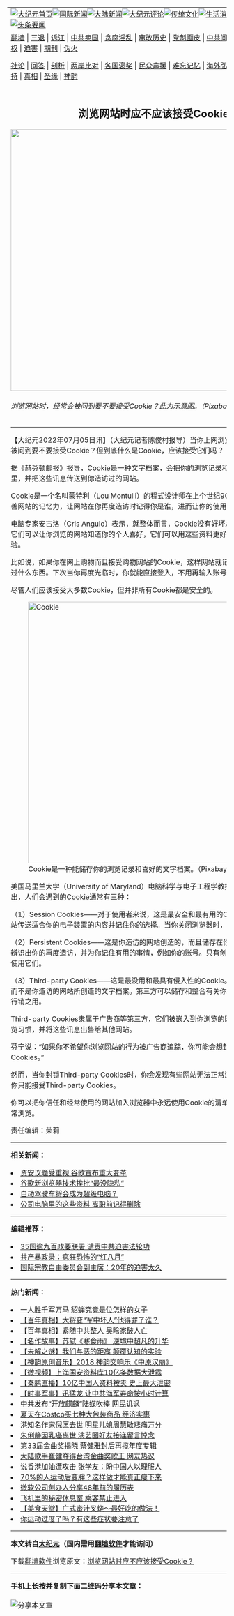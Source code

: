 <a name="1" id="1" target="_blank"></a><span id="1"></span>
<table align=center border="0"><tr><td colspan="2" VALIGN=TOP><a href="https://github.com/ogfijm369/djy/blob/master/gb/nf1351518.md#1"><img src="https://raw.githubusercontent.com/ogfijm369/www/master/t/djy/1.jpg" title="大纪元首页" alt="大纪元首页"></a><a href="https://github.com/ogfijm369/djy/blob/master/gb/n24hr.md#1"><img src="https://raw.githubusercontent.com/ogfijm369/www/master/t/djy/3.jpg" title="国际新闻" alt="国际新闻"></a><a href="https://github.com/ogfijm369/djy/blob/master/gb/nsc413.md#1"><img src="https://raw.githubusercontent.com/ogfijm369/www/master/t/djy/4.jpg" title="大陆新闻" alt="大陆新闻"></a><a href="https://github.com/ogfijm369/djy/blob/master/gb/news392.md#1"><img src="https://raw.githubusercontent.com/ogfijm369/www/master/t/djy/5.jpg" title="大纪元评论" alt="大纪元评论"></a><a href="https://github.com/ogfijm369/djy/blob/master/gb/news2007.md#1"><img src="https://raw.githubusercontent.com/ogfijm369/www/master/t/djy/6.jpg" title="传统文化" alt="传统文化"></a><a href="https://github.com/ogfijm369/djy/blob/master/gb/news2008.md#1"><img src="https://raw.githubusercontent.com/ogfijm369/www/master/t/djy/7.jpg" title="生活消费" alt="生活消费"></a><a href="https://github.com/ogfijm369/djy/blob/master/gb/ncyule.md#1"><img src="https://raw.githubusercontent.com/ogfijm369/www/master/t/djy/8.jpg" title="娱乐休闲" alt="娱乐休闲"></a><a href="https://github.com/ogfijm369/djy/blob/master/gb/nsc1002.md#1"><img src="https://raw.githubusercontent.com/ogfijm369/www/master/t/djy/9.jpg" title="健康" alt="健康"></a><a href="https://github.com/ogfijm369/djy/blob/master/gb/nf6092.md#1"><img src="https://raw.githubusercontent.com/ogfijm369/www/master/t/djy/10a.jpg" title="独家" alt="独家"></a><a href="https://github.com/ogfijm369/djy/blob/master/gb/nf4514.md#1"><img src="https://raw.githubusercontent.com/ogfijm369/www/master/t/djy/12a.jpg" title="头条要闻" alt="头条要闻"></a></td></tr>
<tr><td colspan="2" VALIGN=TOP><a target="_blank" href="https://github.com/ogfijm369/www/blob/master/README.md?zsrh#1">翻墙</a> | <a target="_blank" href="https://github.com/ogfijm369/djy/blob/master/gb/nf5657.md#1">三退</a> | <a target="_blank" href="https://github.com/ogfijm369/djy/blob/master/gb/nf6124.md#1">诉江</a> | <a target="_blank" href="https://github.com/ogfijm369/djy/blob/master/gb/nf1176117.md#1">中共卖国</a> | <a target="_blank" href="https://github.com/ogfijm369/djy/blob/master/gb/nf5773.md#1">贪腐淫乱</a> | <a target="_blank" href="https://github.com/ogfijm369/djy/blob/master/gb/nf1176115.md#1">窜改历史</a> | <a target="_blank" href="https://github.com/ogfijm369/djy/blob/master/gb/nf1176107.md#1">党魁画皮</a> | <a target="_blank" href="https://github.com/ogfijm369/djy/blob/master/gb/nf1320400.md#1">中共间谍</a> | <a target="_blank" href="https://github.com/ogfijm369/djy/blob/master/gb/nf1176114.md#1">破坏传统</a> | <a target="_blank" href="https://github.com/ogfijm369/ntdtv/blob/master/gb/prog447_1.md#1">恶贯满盈</a> | <a target="_blank" href="https://github.com/ogfijm369/djy/blob/master/gb/ncid278.md#1">人权</a> | <a target="_blank" href="https://github.com/ogfijm369/djy/blob/master/gb/nf1176111.md#1">迫害</a> | <a target="_blank" href="https://gitlab.com/szzdlab/mh-qikan/blob/master/README.md#1">期刊</a> | <a target="_blank" href="https://github.com/ogfijm369/djy/blob/master/gb/nf5562.md#1">伪火</a></p><p><a target="_blank" href="https://github.com/ogfijm369/djy/blob/master/gb/9p.md#1">社论</a> | <a target="_blank" href="https://github.com/ogfijm369/djy/blob/master/gb/nf4378.md#1">问答</a> | <a target="_blank" href="https://github.com/ogfijm369/djy/blob/master/gb/nf5792.md#1">剖析</a> | <a target="_blank" href="https://github.com/ogfijm369/djy/blob/master/gb/nf5735.md#1">两岸比对</a> | <a target="_blank" href="https://github.com/ogfijm369/djy/blob/master/gb/nf6119.md#1">各国褒奖</a> | <a target="_blank" href="https://github.com/ogfijm369/djy/blob/master/gb/nf6120.md#1">民众声援</a> | <a target="_blank" href="https://github.com/ogfijm369/djy/blob/master/gb/nf1188594.md#1">难忘记忆</a> | <a target="_blank" href="https://github.com/ogfijm369/djy/blob/master/gb/nf3180.md#1">海外弘传</a> | <a target="_blank" href="https://github.com/ogfijm369/djy/blob/master/gb/nf5410.md#1">万人上访</a> | <a target="_blank" href="https://github.com/ogfijm369/www/blob/master/README.md?zsrh#1">平台首页</a> | <a target="_blank" href="https://github.com/ogfijm369/djy/blob/master/gb/nf4386.md#1">支持</a> | <a target="_blank" href="https://github.com/ogfijm369/djy/blob/master/gb/nf4389.md#1">真相</a> | <a target="_blank" href="https://github.com/ogfijm369/djy/blob/master/gb/nf5790.md#1">圣缘</a> | <a target="_blank" href="https://github.com/ogfijm369/djy/blob/master/gb/nf4786.md#1">神韵</a></td></tr>
<tr><td VALIGN=TOP width="626"><h2 align=center>浏览网站时应不应该接受Cookie？</h2>
<img width="600" src="https://i.epochtimes.com/assets/uploads/2022/07/id13773803-cookies-g57aaae870_1920-600x400.jpg" />
<h6>浏览网站时，经常会被问到要不要接受Cookie？此为示意图。（Pixabay）
</h6>
<hr>
	<p>【大纪元2022年07月05日讯】（大纪元记者陈俊村报导）当你上网<ahref="https://github.com/ogfijm369/djy/blob/master/gb/tag/%E6%B5%8F%E8%A7%88.md#1">浏览</a><ahref="https://github.com/ogfijm369/djy/blob/master/gb/tag/%E7%BD%91%E7%AB%99.md#1">网站</a>时，你应该经常会被问到要不要接受Cookie？但到底什么是Cookie，应该接受它们吗？</p>
<p>据《赫芬顿邮报》报导，Cookie是一种<ahref="https://github.com/ogfijm369/djy/blob/master/gb/tag/%E6%96%87%E5%AD%97%E6%A1%A3%E6%A1%88.md#1">文字档案</a>，会把你的<ahref="https://github.com/ogfijm369/djy/blob/master/gb/tag/%E6%B5%8F%E8%A7%88.md#1">浏览</a>记录和喜好等讯息储存在浏览器里，并把这些讯息传送到你造访过的<ahref="https://github.com/ogfijm369/djy/blob/master/gb/tag/%E7%BD%91%E7%AB%99.md#1">网站</a>。</p>
<p>Cookie是一个名叫蒙特利（Lou Montulli）的程式设计师在上个世纪90年代发明的，其目的是改善网站的记忆力，让网站在你再度造访时记得你是谁，进而让你的使用更流畅、更方便。</p>
<p>电脑专家安古洛（Cris Angulo）表示，就整体而言，Cookie没有好坏之分，不好也不坏。接受它们可以让你浏览的网站知道你的个人喜好，它们可以用这些资料更好地量身打造你的浏览经验。</p>
<p>比如说，如果你在网上购物而且接受购物网站的Cookie，这样网站就记得你的账号和密码以及买过什么东西。下次当你再度光临时，你就能直接登入，不用再输入账号和密码。</p>
<p>尽管人们应该接受大多数Cookie，但并非所有Cookie都是安全的。</p>
<figure id="attachment_13773804" aria-describedby="caption-attachment-13773804" style="width: 600px" class="wp-caption aligncenter"><a target="_blank" href="https://i.epochtimes.com/assets/uploads/2022/07/id13773804-cookies-ge21c6fab9_1920.jpg"><img class="size-large wp-image-13773804" src="https://i.epochtimes.com/assets/uploads/2022/07/id13773804-cookies-ge21c6fab9_1920-600x601.jpg" alt="Cookie" width="600" b="601" /></a><figcaption id="caption-attachment-13773804" class="wp-caption-text">Cookie是一种能储存你的浏览记录和喜好的<ahref="https://github.com/ogfijm369/djy/blob/master/gb/tag/%E6%96%87%E5%AD%97%E6%A1%A3%E6%A1%88.md#1">文字档案</a>。（Pixabay）</figcaption></figure>
<p>美国马里兰大学（University of Maryland）电脑科学与电子工程学教授芬宁（Tim Finin）指出，人们会遇到的Cookie通常有三种：</p>
<p>（1）Session Cookies——对于使用者来说，这是最安全和最有用的Cookie。它们可以帮助网站传送适合你的电子装置的内容并记住你的选择。当你关闭浏览器时，它们会被自动删除。</p>
<p>（2）Persistent Cookies——这是你造访的网站创造的，而且储存在你的电子装置上。它们可以辨识出你的再度造访，并为你记住有用的事情，例如你的账号。只有创造这些Cookie的网站才能使用它们。</p>
<p>（3）Third-party Cookies——这是最没用和最具有侵入性的Cookie。它们是第三方开发的，而不是你造访的网站所创造的文字档案。第三方可以储存和整合有关你浏览网站的讯息，以作为行销之用。</p>
<p>Third-party Cookies隶属于<ahref="https://github.com/ogfijm369/djy/blob/master/gb/tag/%E5%B9%BF%E5%91%8A.md#1">广告</a>商等第三方，它们被嵌入到你浏览的网站上，以便监视你的浏览习惯，并将这些讯息出售给其他网站。</p>
<p>芬宁说：“如果你不希望你浏览网站的行为被<ahref="https://github.com/ogfijm369/djy/blob/master/gb/tag/%E5%B9%BF%E5%91%8A.md#1">广告</a>商追踪，你可能会想封锁Third-party Cookies。”</p>
<p>然而，当你封锁Third-party Cookies时，你会发现有些网站无法正常浏览。如果是这样的话，你只能接受Third-party Cookies。</p>
<p>你可以把你信任和经常使用的网站加入浏览器中永远使用Cookie的清单中，以确保这些网站能正常浏览。</p>
<p>责任编辑：茉莉</p>
	
<hr>


<strong>相关新闻：</strong>
<li><a href="https://github.com/ogfijm369/djy/blob/master/gb/21/3/4/n12789395.md#1">资安议题受重视 谷歌宣布重大变革</a></li>
<li><a href="https://github.com/ogfijm369/djy/blob/master/gb/21/4/15/n12883087.md#1">谷歌新浏览器技术挨批“最没隐私”</a></li>
<li><a href="https://github.com/ogfijm369/djy/blob/master/gb/21/7/31/n13128565.md#1">自动驾驶车将会成为超级电脑？</a></li>
<li><a href="https://github.com/ogfijm369/djy/blob/master/gb/22/5/24/n13743990.md#1">公司电脑里的这些资料 离职前记得删除</a></li>
<hr>


<strong>编辑推荐：</strong>
<li><a href="https://github.com/ychojm359/djy/blob/master/gb/20/12/8/n12602834.md#1" target="_blank">35国逾九百政要联署 谴责中共迫害法轮功</a>  </li><li><a href="https://github.com/tsiac2612/djy/blob/master/gb/18/11/12/n10846318.md#1" target="_blank">共产暴政录：疯狂恐怖的“红八月”</a></li><li><a href="https://github.com/tsiac2612/djy/blob/master/gb/19/7/21/n11398539.md#1" target="_blank">国际宗教自由委员会副主席：20年的迫害太久</a></li>
<hr>

<strong>热门新闻：</strong>
<li><a href="https://github.com/ogfijm369/djy/blob/master/gb/22/6/23/n13766054.md#1">一人胜千军万马 貂蝉究竟是位怎样的女子</a></li>
<li><a href="https://github.com/ogfijm369/djy/blob/master/gb/22/6/8/n13755127.md#1">【百年真相】大将变“军中坏人”他得罪了谁？</a></li>
<li><a href="https://github.com/ogfijm369/djy/blob/master/gb/22/5/27/n13746984.md#1">【百年真相】紧随中共整人 吴晗家破人亡</a></li>
<li><a href="https://github.com/ogfijm369/djy/blob/master/gb/22/6/25/n13767354.md#1">【名作故事】苏轼《寒食雨》 逆境中超凡的升华</a></li>
<li><a href="https://github.com/ogfijm369/djy/blob/master/gb/22/6/30/n13771008.md#1">【未解之谜】我们与恶的距离 颠覆认知的实验</a></li>
<li><a href="https://github.com/ogfijm369/djy/blob/master/gb/22/7/4/n13773434.md#1">【神韵原创音乐】2018 神韵交响乐《中原汉丽》</a></li>
<li><a href="https://github.com/ogfijm369/djy/blob/master/gb/22/7/4/n13772852.md#1">【微视频】上海国安资料库10亿条数据大泄露</a></li>
<li><a href="https://github.com/ogfijm369/djy/blob/master/gb/22/7/4/n13773552.md#1">【秦鹏直播】10亿中国人资料被卖 史上最大泄密</a></li>
<li><a href="https://github.com/ogfijm369/djy/blob/master/gb/22/7/2/n13772289.md#1">【时事军事】迅猛龙 让中共海军寿命按小时计算</a></li>
<li><a href="https://github.com/ogfijm369/djy/blob/master/gb/22/7/2/n13772308.md#1">中共发布“开放麒麟”陆媒吹捧 网民讥讽</a></li>
<li><a href="https://github.com/ogfijm369/djy/blob/master/gb/22/6/19/n13762553.md#1">夏天在Costco买七种大包装商品 经济实惠</a></li>
<li><a href="https://github.com/ogfijm369/djy/blob/master/gb/22/7/3/n13772810.md#1">港知名作家倪匡去世 明星儿媳周慧敏悲痛万分</a></li>
<li><a href="https://github.com/ogfijm369/djy/blob/master/gb/22/7/4/n13773410.md#1">朱俐静因乳癌离世 演艺圈好友接连留言悼念</a></li>
<li><a href="https://github.com/ogfijm369/djy/blob/master/gb/22/7/2/n13771987.md#1">第33届金曲奖揭晓 蔡健雅封后再揽年度专辑</a></li>
<li><a href="https://github.com/ogfijm369/djy/blob/master/gb/22/7/3/n13772699.md#1">大陆歌手崔健夺得台湾金曲奖歌王 网友热议</a></li>
<li><a href="https://github.com/ogfijm369/djy/blob/master/gb/22/7/3/n13772742.md#1">说香港加油遭攻击 张学友：盼中国人以理服人</a></li>
<li><a href="https://github.com/ogfijm369/djy/blob/master/gb/22/7/1/n13771384.md#1">70%的人运动后变胖？这样做才能真正瘦下来</a></li>
<li><a href="https://github.com/ogfijm369/djy/blob/master/gb/22/7/3/n13772480.md#1">微软公司创办人分享48年前的履历表</a></li>
<li><a href="https://github.com/ogfijm369/djy/blob/master/gb/22/7/4/n13773034.md#1">飞机里的秘密休息室 乘客禁止进入</a></li>
<li><a href="https://github.com/ogfijm369/djy/blob/master/gb/22/7/3/n13772610.md#1">【美食天堂】广式蜜汁叉烧～最好吃的做法！</a></li>
<li><a href="https://github.com/ogfijm369/djy/blob/master/gb/22/7/4/n13772897.md#1">你运动过度了吗？有这些症状要注意了</a></li>
<hr>

<strong>本文转自<a href="https://www.epochtimes.com">大纪元</a>（国内需用<a href="https://github.com/ogfijm369/www/blob/master/README.md#8">翻墙软件</a>才能访问）</strong><p>下载<a href="https://github.com/ogfijm369/www/blob/master/README.md#8">翻墙软件</a>浏览原文：<a href="https://www.epochtimes.com/gb/22/7/5/n13773802.htm">浏览网站时应不应该接受Cookie？</a></p><hr>

<strong>手机上长按并复制下面二维码分享本文章：</strong><br><br><img src="https://chart.apis.google.com/chart?cht=qr&chs=240x240&choe=UTF-8&chld=M|2&chl=https://github.com/ogfijm369/djy/blob/master/gb/22/7/5/n13773802.md%231" title="分享本文章"></td><td VALIGN=TOP><a href="https://github.com/ogfijm369/djy/blob/master/gb/16/1/21/n4622075.md?dfh#1" target="_blank"><img src="https://raw.githubusercontent.com/ogfijm369/djy/master/gb/300/wei-f1.jpg" title="中共的伪火骗局"  alt="中共的伪火骗局"></a><br><a href="https://github.com/ogfijm369/www/blob/master/README.md?dfh#9" target="_blank"><img src="https://raw.githubusercontent.com/ogfijm369/djy/master/gb/300/yong-h.jpg" title="永恒的见证"  alt="永恒的见证"></a><br><a href="https://github.com/ogfijm369/djy/blob/master/gb/13/9/29/n3974789.md?dfh#1" target="_blank"><img src="https://raw.githubusercontent.com/ogfijm369/djy/master/gb/300/shang-lnz.jpg" title="善良女子被中共投男牢"  alt="善良女子被中共投男牢"></a><br><a href="https://github.com/ogfijm369/djy/blob/master/gb/16/3/16/n4663449.md?dfh#1" target="_blank"><img src="https://raw.githubusercontent.com/ogfijm369/djy/master/gb/300/huo-z3.jpg" title="警卫目击活摘器官"  alt="警卫目击活摘器官"></a><br><a href="https://github.com/ogfijm369/djy/blob/master/gb/16/8/7/n8177641.md?dfh#1" target="_blank"><img src="https://raw.githubusercontent.com/ogfijm369/djy/master/gb/300/huo-z4.jpg" title="证人描述活摘恐怖"  alt="证人描述活摘恐怖"></a><br><a href="https://github.com/ogfijm369/djy/blob/master/gb/10/4/19/n2881569.md?dfh#1" target="_blank"><img src="https://raw.githubusercontent.com/ogfijm369/djy/master/gb/300/huo-z1.jpg" title="揭开活摘器官黑幕"  alt="揭开活摘器官黑幕"></a><br><a href="https://github.com/ogfijm369/djy/blob/master/gb/10/11/7/n3077476.md?dfh#1" target="_blank"><img src="https://raw.githubusercontent.com/ogfijm369/djy/master/gb/300/ma-ks.jpg" title="马克思的成魔之路"  alt="马克思的成魔之路"></a><br><a href="https://github.com/ogfijm369/djy/blob/master/gb/14/6/9/n4173977.md?dfh#1" target="_blank"><img src="https://raw.githubusercontent.com/ogfijm369/djy/master/gb/300/chang-zs.jpg" title="藏字石 蕴天机"  alt="藏字石 蕴天机"></a><br><a href="https://github.com/ogfijm369/djy/blob/master/gb/18/5/10/n10381511.md?dfh#1" target="_blank"><img src="https://raw.githubusercontent.com/ogfijm369/djy/master/gb/300/st1.jpg" title="关注三亿人三退"  alt="关注三亿人三退"></a><br><a href="https://github.com/ogfijm369/djy/blob/master/gb/18/3/21/n10237682.md?dfh#1" target="_blank"><img src="https://raw.githubusercontent.com/ogfijm369/djy/master/gb/300/jie-t.jpg" title="解体中共复兴中华"  alt="解体中共复兴中华"></a><br><a href="https://github.com/ogfijm369/djy/blob/master/gb/9/2/9/n2422991.md?dfh#1" target="_blank"><img src="https://raw.githubusercontent.com/ogfijm369/djy/master/gb/300/gao-zs.jpg" title="中共迫害良心律师"  alt="中共迫害良心律师"></a><br><a href="https://github.com/ogfijm369/djy/blob/master/gb/18/12/9/n10900044.md?dfh#1" target="_blank"><img src="https://raw.githubusercontent.com/ogfijm369/djy/master/gb/300/sj1.jpg" title="三百多万人举报江泽民"  alt="三百多万人举报江泽民"></a><br><a href="https://github.com/ogfijm369/djy/blob/master/gb/18/8/28/n10672014.md?dfh#1" target="_blank"><img src="https://raw.githubusercontent.com/ogfijm369/djy/master/gb/300/sj2.jpg" title="这些官员为何起诉江泽民"  alt="这些官员为何起诉江泽民"></a><br><a href="https://github.com/ogfijm369/djy/blob/master/gb/8/12/18/n2367165.md?dfh#1" target="_blank"><img src="https://raw.githubusercontent.com/ogfijm369/djy/master/gb/300/liangan.jpg" title="海峡两岸的强烈对比"  alt="海峡两岸的强烈对比"></a><br><a href="https://github.com/ogfijm369/djy/blob/master/gb/15/12/10/n4593139.md?dfh#1" target="_blank"><img src="https://raw.githubusercontent.com/ogfijm369/djy/master/gb/300/jia-ndzl.jpg" title="加拿大总理的贺信"  alt="加拿大总理的贺信"></a><br><a href="https://github.com/ogfijm369/djy/blob/master/gb/11/6/17/n3289382.md?dfh#1" target="_blank"><img src="https://raw.githubusercontent.com/ogfijm369/djy/master/gb/300/xiao-wd.jpg" title="探寻真相兼听则明"  alt="探寻真相兼听则明"></a><br><a href="https://github.com/ogfijm369/djy/blob/master/gb/18/10/27/n10812623.md?dfh#1" target="_blank"><img src="https://raw.githubusercontent.com/ogfijm369/djy/master/gb/300/yindu.jpg" title="印度媒体报道东方"  alt="印度媒体报道东方"></a><br><a href="https://github.com/ogfijm369/djy/blob/master/gb/18/6/9/n10469652.md?dfh#1" target="_blank"><img src="https://raw.githubusercontent.com/ogfijm369/djy/master/gb/300/xie-j.jpg" title="不一样的海外校园"  alt="不一样的海外校园"></a><br><a href="https://github.com/ogfijm369/djy/blob/master/gb/7/4/5/n1669415.md?dfh#1" target="_blank"><img src="https://raw.githubusercontent.com/ogfijm369/djy/master/gb/300/li-up.jpg" title="从大师到徒弟的传奇"  alt="从大师到徒弟的传奇"></a><br><a href="https://github.com/ogfijm369/djy/blob/master/gb/17/5/26/n9191512.md?dfh#1" target="_blank"><img src="https://raw.githubusercontent.com/ogfijm369/djy/master/gb/300/zfl2.jpg" title="亿万人与东方一本奇书"  alt="亿万人与东方一本奇书"></a><br><a href="https://github.com/ogfijm369/djy/blob/master/gb/13/11/27/n4020290.md?dfh#1" target="_blank"><img src="https://raw.githubusercontent.com/ogfijm369/djy/master/gb/300/zhen-h.jpg" title="大陆见不到的震撼场面"  alt="大陆见不到的震撼场面"></a><br><a href="https://github.com/ogfijm369/djy/blob/master/gb/15/7/17/n4482910.md?dfh#1" target="_blank"><img src="https://raw.githubusercontent.com/ogfijm369/djy/master/gb/300/dalu-sk.jpg" title="人心向善 大陆当初盛况"  alt="人心向善 大陆当初盛况"></a><br><a href="https://github.com/ogfijm369/djy/blob/master/gb/19/1/5/n10955468.md?dfh#1" target="_blank"><img src="https://raw.githubusercontent.com/ogfijm369/djy/master/gb/300/zfl1.jpg" title="追寻真理 这书讲什么"  alt="追寻真理 这书讲什么"></a><br><a href="https://github.com/ogfijm369/www/blob/master/README.md?dfh#1" target="_blank"><img src="https://raw.githubusercontent.com/ogfijm369/djy/master/gb/300/fq1.jpg" title="下载免费翻墙软件"  alt="下载免费翻墙软件"></a><br></td></tr></table>
